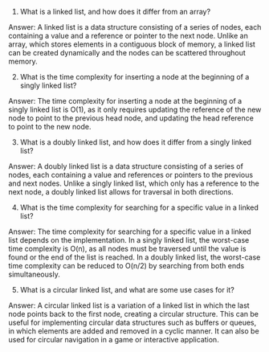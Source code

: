 1) What is a linked list, and how does it differ from an array?

Answer: A linked list is a data structure consisting of a series of nodes, each containing a value and a reference or pointer to the next node. Unlike an array, which stores elements in a contiguous block of memory, a linked list can be created dynamically and the nodes can be scattered throughout memory.

2) What is the time complexity for inserting a node at the beginning of a singly linked list?

Answer: The time complexity for inserting a node at the beginning of a singly linked list is O(1), as it only requires updating the reference of the new node to point to the previous head node, and updating the head reference to point to the new node.

3) What is a doubly linked list, and how does it differ from a singly linked list?

Answer: A doubly linked list is a data structure consisting of a series of nodes, each containing a value and references or pointers to the previous and next nodes. Unlike a singly linked list, which only has a reference to the next node, a doubly linked list allows for traversal in both directions.

4) What is the time complexity for searching for a specific value in a linked list?

Answer: The time complexity for searching for a specific value in a linked list depends on the implementation. In a singly linked list, the worst-case time complexity is O(n), as all nodes must be traversed until the value is found or the end of the list is reached. In a doubly linked list, the worst-case time complexity can be reduced to O(n/2) by searching from both ends simultaneously.

5) What is a circular linked list, and what are some use cases for it?

Answer: A circular linked list is a variation of a linked list in which the last node points back to the first node, creating a circular structure. This can be useful for implementing circular data structures such as buffers or queues, in which elements are added and removed in a cyclic manner. It can also be used for circular navigation in a game or interactive application.